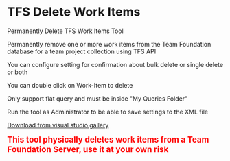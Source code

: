 # TFS Delete Work Items
<p>Permanently Delete TFS Work Items Tool</p>
<p>Permanently&nbsp;remove one or more work items from the Team Foundation database for a team project collection using TFS API</p>
<p>You can configure setting for confirmation about bulk delete or single delete or both</p>
<p>You can double click on Work-Item to delete</p>
<p>Only support flat query and must be inside "My Queries Folder"</p>
<p>Run the tool as Administrator to be able to save settings to the XML file</p>
<p><a href="http://visualstudiogallery.msdn.microsoft.com/112a2055-4363-4a4e-a866-ea29bc6f2cbb" target="_blank" rel="noopener">Download from&nbsp;visual studio gallery</a></p>
<p><strong><span style="font-size: 14.0pt; color: red;">This tool physically deletes work items from a Team Foundation Server, use it at your own risk</span></strong></p>
